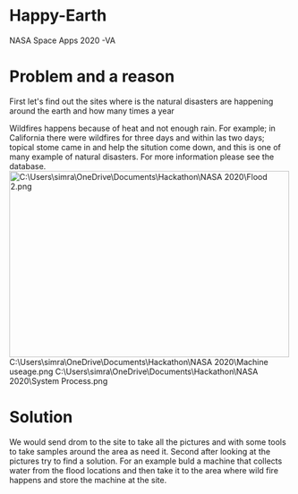 # Happy-Earth
NASA Space Apps 2020 -VA
<body>
 <h1> Problem and a reason</h1>
<p> First let's find out the sites where is the natural disasters are happening around the earth and how many times a year</p>
 Wildfires happens because of heat and not enough rain. For example; in California there were wildfires for three days and within las two days; topical stome came in and help the sitution come down, and this is one of many example of natural disasters. For more information please see the database. <!California's Nightmare Fire Season Continues. (n.d.). Retrieved October 03, 2020, from https://earthobservatory.nasa.gov/images/147363/californias-nightmare-fire-season-continues-->
</body>
<img scr= "pic_C:\Users\simra\OneDrive\Documents\Hackathon\NASA 2020\Flood 2.png" alt= "C:\Users\simra\OneDrive\Documents\Hackathon\NASA 2020\Flood 2.png" width="500" height="333">
C:\Users\simra\OneDrive\Documents\Hackathon\NASA 2020\Machine useage.png
C:\Users\simra\OneDrive\Documents\Hackathon\NASA 2020\System Process.png

<body>
<h1> Solution</h1>
<p> We would send drom to the site to take all the pictures and with some tools to take samples around the area as need it.
Second after looking at the pictures try to find a solution. 
For an example buld a machine that collects water from the flood locations and then take it to the area where wild fire happens and store the machine at the site.</p>
<picture>
 
</picture>
</body>

